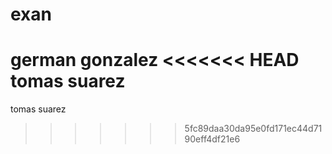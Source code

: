 # exan
german gonzalez
<<<<<<< HEAD
tomas suarez 
=======
tomas suarez
>>>>>>> 5fc89daa30da95e0fd171ec44d7190eff4df21e6
